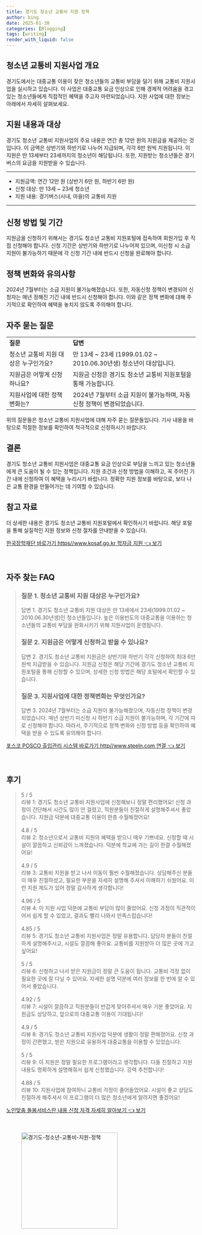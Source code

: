 ```yaml
---
title: 경기도 청소년 교통비 지원 정책
author: bing
date: 2025-01-30
categories: [Blogging]
tags: [writing]
render_with_liquid: false
---
```



<h2 id='청소년 교통비 지원사업 개요'>청소년 교통비 지원사업 개요</h2>

<p>경기도에서는 대중교통 이용이 잦은 청소년들의 교통비 부담을 덜기 위해 교통비 지원사업을 실시하고 있습니다. 이 사업은 대중교통 요금 인상으로 인해 경제적 어려움을 겪고 있는 청소년들에게 직접적인 혜택을 주고자 마련되었습니다. 지원 사업에 대한 정보는 아래에서 자세히 살펴보세요.</p>

<h2 id='지원 내용과 대상'>지원 내용과 대상</h2>

<p>경기도 청소년 교통비 지원사업의 주요 내용은 연간 총 12만 원의 지원금을 제공하는 것입니다. 이 금액은 상반기와 하반기로 나누어 지급되며, 각각 6만 원씩 지원됩니다. 이 지원은 만 13세부터 23세까지의 청소년이 해당됩니다. 또한, 지원받는 청소년들은 경기버스의 요금을 지원받을 수 있습니다.</p>

<hr />

<ul>
    <li>지원금액: 연간 12만 원 (상반기 6만 원, 하반기 6만 원)</li>
    <li>신청 대상: 만 13세 ~ 23세 청소년</li>
    <li>지원 내용: 경기버스(시내, 마을)의 교통비 지원</li>
</ul>

<hr />

<h2 id='신청 방법 및 기간'>신청 방법 및 기간</h2>

<p>지원금을 신청하기 위해서는 경기도 청소년 교통비 지원포털에 접속하여 회원가입 후 직접 신청해야 합니다. 신청 기간은 상반기와 하반기로 나누어져 있으며, 미신청 시 소급 지원이 불가능하기 때문에 각 신청 기간 내에 반드시 신청을 완료해야 합니다.</p>

<h2 id='정책 변화와 유의사항'>정책 변화와 유의사항</h2>

<p>2024년 7월부터는 소급 지원이 불가능해졌습니다. 또한, 자동신청 정책이 변경되어 신청자는 매년 정해진 기간 내에 반드시 신청해야 합니다. 이와 같은 정책 변화에 대해 주기적으로 확인하여 혜택을 놓치지 않도록 주의해야 합니다.</p>

<h2 id='자주 묻는 질문'>자주 묻는 질문</h2>

<table>
    <tr>
        <td><b>질문</b></td>
        <td><b>답변</b></td>
    </tr>
    <tr>
        <td>청소년 교통비 지원 대상은 누구인가요?</td>
        <td>만 13세 ~ 23세 (1999.01.02 ~ 2010.06.30년생) 청소년이 대상입니다.</td>
    </tr>
    <tr>
        <td>지원금은 어떻게 신청하나요?</td>
        <td>지원금 신청은 경기도 청소년 교통비 지원포털을 통해 가능합니다.</td>
    </tr>
    <tr>
        <td>지원사업에 대한 정책 변화는?</td>
        <td>2024년 7월부터 소급 지원이 불가능하며, 자동신청 정책이 변경되었습니다.</td>
    </tr>
</table>

<p>위의 질문들은 청소년 교통비 지원사업에 대해 자주 묻는 질문들입니다. 기사 내용을 바탕으로 적절한 정보를 확인하여 적극적으로 신청하시기 바랍니다.</p>

<h2 id='결론'>결론</h2>

<p>경기도 청소년 교통비 지원사업은 대중교통 요금 인상으로 부담을 느끼고 있는 청소년들에게 큰 도움이 될 수 있는 정책입니다. 지원 조건과 신청 방법을 이해하고, 꼭 주어진 기간 내에 신청하여 이 혜택을 누리시기 바랍니다. 정확한 지원 정보를 바탕으로, 보다 나은 교통 환경을 만들어가는 데 기여할 수 있습니다.</p>

<h2 id='참고 자료'>참고 자료</h2>

<p>더 상세한 내용은 경기도 청소년 교통비 지원포털에서 확인하시기 바랍니다. 해당 포털을 통해 실질적인 지원 정보와 신청 절차를 안내받을 수 있습니다.</p>


<p><a class="click-button" title="한국장학재단 바로가기 https//www.kosaf.go.kr 학자금 지원" href="https://blackassets.github.io/posts/%ED%95%9C%EA%B5%AD%EC%9E%A5%ED%95%99%EC%9E%AC%EB%8B%A8-%EB%B0%94%EB%A1%9C%EA%B0%80%EA%B8%B0-httpswww.kosaf.go.kr-%ED%95%99%EC%9E%90%EA%B8%88-%EC%A7%80%EC%9B%90/" rel="dofollow">한국장학재단 바로가기 https//www.kosaf.go.kr 학자금 지원 👈 보기</a></p><br>
<h2 id='자주_찾는_FAQ'>자주 찾는 FAQ</h2>
<div itemscope="" itemtype="https://schema.org/FAQPage"> 
<blockquote> 
<div itemscope="" itemprop="mainEntity" itemtype="https://schema.org/Question"> 
<h3 itemprop="name">질문 1. 청소년 교통비 지원 대상은 누구인가요?</h3> 
<div itemscope="" itemprop="acceptedAnswer" itemtype="https://schema.org/Answer"> 
<span itemprop="text"> 
<p>답변 1. 경기도 청소년 교통비 지원 대상은 만 13세에서 23세(1999.01.02 ~ 2010.06.30년생)인 청소년들입니다. 높은 이용빈도의 대중교통을 이용하는 청소년들의 교통비 부담을 완화시키기 위해 지원사업이 운영됩니다.</p> 
</span> 
</div> 
</div> 

<div itemscope="" itemprop="mainEntity" itemtype="https://schema.org/Question"> 
<h3 itemprop="name">질문 2. 지원금은 어떻게 신청하고 받을 수 있나요?</h3> 
<div itemscope="" itemprop="acceptedAnswer" itemtype="https://schema.org/Answer"> 
<span itemprop="text"> 
<p>답변 2. 경기도 청소년 교통비 지원금은 상반기와 하반기 각각 신청하여 최대 6만 원씩 지급받을 수 있습니다. 지원금 신청은 해당 기간에 경기도 청소년 교통비 지원포털을 통해 신청할 수 있으며, 상세한 신청 방법은 해당 포털에서 확인할 수 있습니다.</p> 
</span> 
</div> 
</div> 

<div itemscope="" itemprop="mainEntity" itemtype="https://schema.org/Question"> 
<h3 itemprop="name">질문 3. 지원사업에 대한 정책변화는 무엇인가요?</h3> 
<div itemscope="" itemprop="acceptedAnswer" itemtype="https://schema.org/Answer"> 
<span itemprop="text"> 
<p>답변 3. 2024년 7월부터는 소급 지원이 불가능해졌으며, 자동신청 정책이 변경되었습니다. 매년 상반기 미신청 시 하반기 소급 지원이 불가능하며, 각 기간에 따로 신청해야 합니다. 따라서, 주기적으로 정책 변화와 신청 방법 등을 확인하여 혜택을 받을 수 있도록 유의해야 합니다.</p> 
</span> 
</div> 
</div> 
</blockquote> 
</div>
<p><a class="click-button" title="포스코 POSCO 출입관리 시스템 바로가기 http//www.steeln.com 연결" href="https://blackassets.github.io/posts/%ED%8F%AC%EC%8A%A4%EC%BD%94-POSCO-%EC%B6%9C%EC%9E%85%EA%B4%80%EB%A6%AC-%EC%8B%9C%EC%8A%A4%ED%85%9C-%EB%B0%94%EB%A1%9C%EA%B0%80%EA%B8%B0-httpwww.steeln.com-%EC%97%B0%EA%B2%B0/" rel="dofollow">포스코 POSCO 출입관리 시스템 바로가기 http//www.steeln.com 연결 👈 보기</a></p><br>
<h2 id='후기'>후기</h2>
<div itemscope itemtype="https://schema.org/Product">
  <blockquote>
  <div itemprop="review" itemscope itemtype="https://schema.org/Review">
      <div itemprop="reviewRating" itemscope itemtype="https://schema.org/Rating"> <span itemprop="ratingValue">5</span> / <span itemprop="bestRating">5</span> </div>
      <span itemprop="reviewBody">리뷰 1: 경기도 청소년 교통비 지원사업에 신청해보니 정말 편리했어요! 신청 과정이 간단해서 시간도 많이 안 걸렸고, 직원분들이 친절하게 설명해주셔서 좋았습니다. 지원금 덕분에 대중교통 이용이 한층 수월해졌어요!</span>
  </div>
  <br>
  <div itemprop="review" itemscope itemtype="https://schema.org/Review">
      <div itemprop="reviewRating" itemscope itemtype="https://schema.org/Rating"> <span itemprop="ratingValue">4.8</span> / <span itemprop="bestRating">5</span> </div>
      <span itemprop="reviewBody">리뷰 2: 청소년으로서 교통비 지원의 혜택을 받으니 매우 기쁘네요. 신청할 때 시설이 깔끔하고 신뢰감이 느껴졌습니다. 덕분에 학교에 가는 길이 한결 수월해졌어요!</span>
  </div>
  <br>
  <div itemprop="review" itemscope itemtype="https://schema.org/Review">
      <div itemprop="reviewRating" itemscope itemtype="https://schema.org/Rating"> <span itemprop="ratingValue">4.9</span> / <span itemprop="bestRating">5</span> </div>
      <span itemprop="reviewBody">리뷰 3: 교통비 지원을 받고 나서 이동이 훨씬 수월해졌습니다. 상담해주신 분들이 매우 친절하셨고, 필요한 부분을 자세히 설명해 주셔서 이해하기 쉬웠어요. 이런 지원 제도가 있어 정말 감사하게 생각합니다!</span>
  </div>
  <br>
  <div itemprop="review" itemscope itemtype="https://schema.org/Review">
      <div itemprop="reviewRating" itemscope itemtype="https://schema.org/Rating"> <span itemprop="ratingValue">4.96</span> / <span itemprop="bestRating">5</span> </div>
      <span itemprop="reviewBody">리뷰 4: 이 지원 사업 덕분에 교통비 부담이 많이 줄었어요. 신청 과정이 직관적이어서 쉽게 할 수 있었고, 결과도 빨리 나와서 만족스럽습니다!</span>
  </div>
  <br>
  <div itemprop="review" itemscope itemtype="https://schema.org/Review">
      <div itemprop="reviewRating" itemscope itemtype="https://schema.org/Rating"> <span itemprop="ratingValue">4.85</span> / <span itemprop="bestRating">5</span> </div>
      <span itemprop="reviewBody">리뷰 5: 경기도 청소년 교통비 지원사업은 정말 유용합니다. 담당자 분들이 친절하게 설명해주시고, 시설도 깔끔해 좋아요. 교통비를 지원받아 더 많은 곳에 가고 싶어요!</span>
  </div>
  <br>
  <div itemprop="review" itemscope itemtype="https://schema.org/Review">
      <div itemprop="reviewRating" itemscope itemtype="https://schema.org/Rating"> <span itemprop="ratingValue">5</span> / <span itemprop="bestRating">5</span> </div>
      <span itemprop="reviewBody">리뷰 6: 신청하고 나서 받은 지원금이 정말 큰 도움이 됩니다. 교통비 걱정 없이 필요한 곳에 잘 다닐 수 있어요. 자세한 설명 덕분에 여러 정보를 한 번에 알 수 있어서 좋았습니다.</span>
  </div>
  <br>
  <div itemprop="review" itemscope itemtype="https://schema.org/Review">
      <div itemprop="reviewRating" itemscope itemtype="https://schema.org/Rating"> <span itemprop="ratingValue">4.92</span> / <span itemprop="bestRating">5</span> </div>
      <span itemprop="reviewBody">리뷰 7: 시설이 깔끔하고 직원분들이 반갑게 맞아주셔서 매우 기분 좋았어요. 지원금도 상당하고, 앞으로의 대중교통 이용이 기대됩니다!</span>
  </div>
  <br>
  <div itemprop="review" itemscope itemtype="https://schema.org/Review">
      <div itemprop="reviewRating" itemscope itemtype="https://schema.org/Rating"> <span itemprop="ratingValue">4.9</span> / <span itemprop="bestRating">5</span> </div>
      <span itemprop="reviewBody">리뷰 8: 경기도 청소년 교통비 지원사업 덕분에 생활이 정말 편해졌어요. 신청 과정이 간편했고, 받은 지원으로 유용하게 대중교통을 이용할 수 있었습니다.</span>
  </div>
  <br>
  <div itemprop="review" itemscope itemtype="https://schema.org/Review">
      <div itemprop="reviewRating" itemscope itemtype="https://schema.org/Rating"> <span itemprop="ratingValue">5</span> / <span itemprop="bestRating">5</span> </div>
      <span itemprop="reviewBody">리뷰 9: 이 지원은 정말 필요한 프로그램이라고 생각합니다. 다들 친절하고 지원 내용도 명확하게 설명해줘서 쉽게 신청했습니다. 강력 추천합니다!</span>
  </div>
  <br>
  <div itemprop="review" itemscope itemtype="https://schema.org/Review">
      <div itemprop="reviewRating" itemscope itemtype="https://schema.org/Rating"> <span itemprop="ratingValue">4.88</span> / <span itemprop="bestRating">5</span> </div>
      <span itemprop="reviewBody">리뷰 10: 지원사업에 참여하니 교통비 걱정이 줄어들었어요. 시설이 좋고 상담도 친절하게 해주셔서 이 프로그램이 더 많은 청소년에게 알려지면 좋겠어요!</span>
  </div>
  </blockquote>
</div>
<p><a class="click-button" title="노인맞춤 돌봄서비스란 내용 신청 자격 자세히 알아보기" href="https://blackassets.github.io/posts/%EB%85%B8%EC%9D%B8%EB%A7%9E%EC%B6%A4-%EB%8F%8C%EB%B4%84%EC%84%9C%EB%B9%84%EC%8A%A4%EB%9E%80-%EB%82%B4%EC%9A%A9-%EC%8B%A0%EC%B2%AD-%EC%9E%90%EA%B2%A9-%EC%9E%90%EC%84%B8%ED%9E%88-%EC%95%8C%EC%95%84%EB%B3%B4%EA%B8%B0/" rel="dofollow">노인맞춤 돌봄서비스란 내용 신청 자격 자세히 알아보기 👈 보기</a></p><br>
<figure class="image"><img src="https://blackassets.github.io/assets/img/thumbnail/경기도-청소년-교통비-지원-정책.webp" alt="경기도-청소년-교통비-지원-정책" width="256" height="256"></figure>